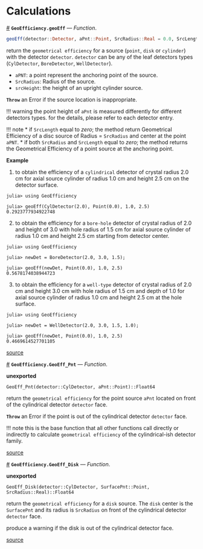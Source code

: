 
<a id='Calculations-1'></a>

# Calculations

<a id='GeoEfficiency.geoEff' href='#GeoEfficiency.geoEff'>#</a>
**`GeoEfficiency.geoEff`** &mdash; *Function*.



```julia
geoEff(detector::Detector, aPnt::Point, SrcRadius::Real = 0.0, SrcLength::Real = 0.0)::Float64
```

return the `geometrical efficiency` for a source (`point`, `disk` or `cylinder`) with  the detector `detector`.  `detector` can be any of the leaf detectors types (`CylDetector`, `BoreDetector`, `WellDetector`).

  * `aPNT`: a point represent the anchoring point of the source.
  * `SrcRadius`: Radius of the source.
  * `srcHeight`:  the height of an upright cylinder source.

**`Throw`** an Error if the source location is inappropriate.

!!! warning
    the point height of `aPnt` is measured differently for different detectors types. for the details, please refer to each detector entry.


!!! note
      * if `SrcLength` equal to $zero$; the method return Geometrical Efficiency of a disc   source of Radius = `SrcRadius` and center at the point `aPNT`.
      * if both `SrcRadius` and `SrcLength` equal to $zero$;   the method returns the Geometrical Efficiency of a point source at the anchoring point.


**Example**

1. to obtain the efficiency of a `cylindrical` detector of crystal radius $2.0$ cm for axial   source cylinder of radius $1.0$ cm and height $2.5$ cm on the detector surface.

```julia-repl
julia> using GeoEfficiency

julia> geoEff(CylDetector(2.0), Point(0.0), 1.0, 2.5)
0.2923777934922748
```

2. to obtain the efficiency for a `bore-hole` detector of crystal radius of $2.0$ and height of $3.0$ with   hole radius of $1.5$ cm for axial source cylinder of radius $1.0$ cm and height $2.5$ cm starting from detector center.

```julia-repl
julia> using GeoEfficiency

julia> newDet = BoreDetector(2.0, 3.0, 1.5);

julia> geoEff(newDet, Point(0.0), 1.0, 2.5)
0.5678174038944723
```

3. to obtain the efficiency for a `well-type` detector of crystal radius of $2.0$ cm and   height $3.0$ cm with hole radius of $1.5$ cm and depth of $1.0$ for axial source cylinder of   radius $1.0$ cm and height $2.5$ cm at the hole surface.

```julia-repl
julia> using GeoEfficiency

julia> newDet = WellDetector(2.0, 3.0, 1.5, 1.0);

julia> geoEff(newDet, Point(0.0), 1.0, 2.5)
0.4669614527701105
```


<a target='_blank' href='https://github.com/DrKrar/GeoEfficiency.jl/blob/1a10571702e3dae3a23fb7718c2bec2c312c1c42/src/Calculations.jl#L224-L285' class='documenter-source'>source</a><br>

<a id='GeoEfficiency.GeoEff_Pnt' href='#GeoEfficiency.GeoEff_Pnt'>#</a>
**`GeoEfficiency.GeoEff_Pnt`** &mdash; *Function*.



**unexported**

```
GeoEff_Pnt(detector::CylDetector, aPnt::Point)::Float64
```

return the `geometrical efficiency` for the point source `aPnt` located on front of the cylindrical detector `detector` face.

**`Throw`** an Error if the point is out of the cylindrical detector `detector` face.

!!! note
    this is the base function that all other functions call directly or indirectly to calculate `geometrical efficiency` of the cylindrical-ish detector family.



<a target='_blank' href='https://github.com/DrKrar/GeoEfficiency.jl/blob/1a10571702e3dae3a23fb7718c2bec2c312c1c42/src/Calculations.jl#L23-L37' class='documenter-source'>source</a><br>

<a id='GeoEfficiency.GeoEff_Disk' href='#GeoEfficiency.GeoEff_Disk'>#</a>
**`GeoEfficiency.GeoEff_Disk`** &mdash; *Function*.



**unexported**

```
GeoEff_Disk(detector::CylDetector, SurfacePnt::Point, SrcRadius::Real)::Float64
```

return the `geometrical efficiency` for a `disk` source. The `disk` center is the `SurfacePnt` and  its radius is `SrcRadius` on front of the cylindrical detector `detector` face.

produce a warning if the disk is out of the cylindrical detector face.


<a target='_blank' href='https://github.com/DrKrar/GeoEfficiency.jl/blob/1a10571702e3dae3a23fb7718c2bec2c312c1c42/src/Calculations.jl#L72-L82' class='documenter-source'>source</a><br>

